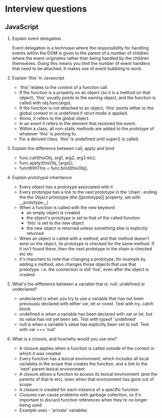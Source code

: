 # Interview questions

## JavaScript

1. Explain event delegation

   Event delegation is a technique where the responsibility for handling events within the DOM is given to the parent of a number of children where the event originates rather than being handled by the children themselves. Doing this means you limit the number of event handlers that need to be attached. It makes use of event bubbling to work.

2. Explain 'this' in Javascript

   - 'this' relates to the context of a function call.
   - If the function is a property on an object (so it is a method on that object), 'this' usually points to the owning object, and the function is called with obj.func(args).
   - If the function is not attached to an object, 'this' points either to the global context or is undefined if strict mode is applied.
   - Alone, it refers to the global object.
   - In an event it refers to the element that received the event.
   - Within a class, all non-static methods are added to the prototype of whatever 'this' is pointing to.
   - For a derived class, 'this' is undefined until super() is called.

3. Explain the difference between call, apply and bind

   - func.call(thisObj, arg1, arg2, arg3 etc);
   - func.apply(thisObj, [args]);
   - funcWithThis = func.bind(thisObj);

4. Explain prototypal inheritance

   - Every object has a prototype associated with it
   - Every prototype has a link to the next prototype in the 'chain', ending the the Object prototype (the [[prototype]] property, set with \_\_prototype\_\_)
   - When a function is called with the new keyword
     - an empty object is created
     - the object's prototype is set to that of the called function
     - 'this' is set to the new object
     - the new object is returned unless something else is explicitly returned
   - When an object is called with a method, and that method doesn't exist on the object, its prototype is checked for the same method. If it isn't found there, then the next prototype in the chain is checked etc etc
   - it's important to note that changing a prototype, for example by adding a method, also changes those objects that use that prototype. i.e. the connection is still 'live', even after the object is created

5. What's the difference between a variable that is: null, undefined or undeclared?

   - undeclared is when you try to use a variable that has not been previously declared with either var, let or const. Test with try..catch block
   - undefined is when a variable has been declared with var or let, but its value has not yet been set. Test with typeof 'undefined'
   - null is when a variable's value has explicitly been set to null. Test with var === 'null'

6. What is a closure, and how/why would you use one?

   - A closure applies when a function is called outside of the context in which it was created
   - Every function has a lexical environment, which includes all local variables in the scope that creates the function, and a link to the 'next' parent lexical environment
   - A closure allows a function to access its lexical environment (and the parents of that le etc), even when that environment has gone out of scope
   - A closure is created for each instance of a specific function
   - Closures can cause problems with garbage collection, so it's important to discard function references when they're no longer being used
   - Example uses - 'private' variables

